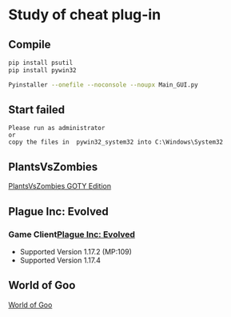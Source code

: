 # Study of cheat plug-in
## Compile
```bash
pip install psutil
pip install pywin32

Pyinstaller --onefile --noconsole --noupx Main_GUI.py
```
## Start failed
```
Please run as administrator 
or
copy the files in  pywin32_system32 into C:\Windows\System32
```

## PlantsVsZombies
[PlantsVsZombies GOTY Edition](https://store.steampowered.com/app/3590/Plants_vs_Zombies_GOTY_Edition/)

## Plague Inc: Evolved
### Game Client[Plague Inc: Evolved](https://store.steampowered.com/app/246620/Plague_Inc_Evolved/)
- Supported Version 1.17.2 (MP:109)
- Supported Version 1.17.4

## World of Goo
[World of Goo](https://store.steampowered.com/app/22000/World_of_Goo/)
